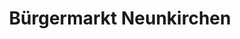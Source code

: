 ---
title: "Bürgermarkt Neunkirchen"
url: /neunkirchen/buergermarkt-neunkirchen/
shop: Supermarkt
---
